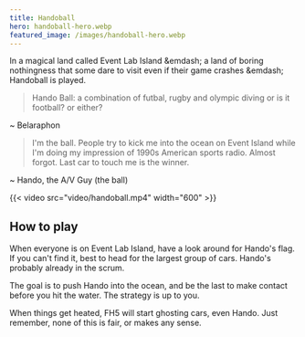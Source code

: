 ```yaml
---
title: Handoball
hero: handoball-hero.webp
featured_image: /images/handoball-hero.webp
---
```


In a magical land called Event Lab Island &emdash;
a land of boring nothingness that some dare to visit even if their game crashes 
&emdash; Handoball is played.

> Hando Ball: a combination of futbal, rugby and olympic diving
or is it football? or either?

~ Belaraphon

> I'm the ball. People try to kick me into the ocean on Event Island while I'm doing my impression of 1990s American sports radio. Almost forgot. Last car to touch me is the winner.

~ Hando, the A/V Guy (the ball)

{{< video src="video/handoball.mp4" width="600" >}}

## How to play

When everyone is on Event Lab Island, have a look around for Hando's flag. If you can't find it, best to head for the largest group of cars. Hando's probably already in the scrum.

The goal is to push Hando into the ocean, and be the last to make contact before you hit the water. The strategy is up to you.

When things get heated, FH5 will start ghosting cars, even Hando. Just remember, none of this is fair, or makes any sense. 
